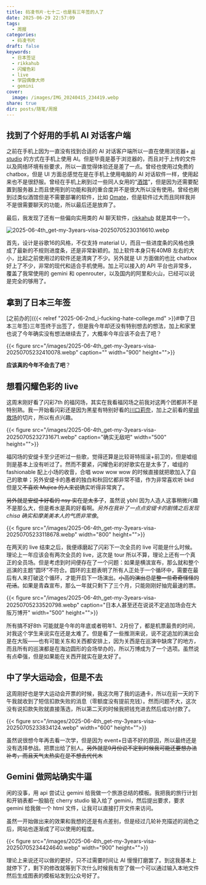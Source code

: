 ```yaml
---
title: 码凌书片·七十二·也是有三年签的人了
date: 2025-06-29 22:57:09
tags:
  - 周报
categories:
  - 码凌书片
draft: false
keywords:
  - 日本签证
  - rikkahub
  - 闪耀色彩
  - live
  - 学园偶像大师
  - gemini
cover:
  image: /images/IMG_20240415_234419.webp
share: true
dir: posts/随笔/周报
---
```


## 找到了个好用的手机 AI 对话客户端

之前在手机上因为一直没有找到合适的 AI 对话客户端所以一直在使用浏览器+ [ai studio](https://aistudio.google.com/prompts/new_chat) 的方式在手机上使用 AI。但是毕竟是基于浏览器的，而且对于上传的文件以及网络环境有些要求，所以一直觉得体验还是差了一点。曾经也使用过免费的 chatbox，但是 UI 方面总感觉在是在手机上使用电脑的 AI 对话软件一样，使用起来也不是很舒服。曾经在手机上刷到过一些同人女用的“[酒馆](https://sillytavernai.com/)”，但是因为还需要配置到服务器上而且使用到的功能和我的重合度并不是很大所以没有使用。曾经也刷到过类似酒馆但是不需要部署的软件，比如 [Omate](https://play.google.com/store/apps/details?id=org.omate.console&pli=1)，但是软件过大而且同样我并不是很需要聊天的功能，所以最后还是放弃了。

最后，我发现了还有一些偏向实用类的 AI 聊天软件，[rikkahub](https://rikka-ai.com/) 就是其中一个。

![2025-06-4th_get-my-3years-visa-20250705230316610.webp](/images/2025-06-4th_get-my-3years-visa-20250705230316610.webp)

首先，设计是谷歌16的风格，不仅支持 material U，而且一些进度条的风格也换成了最新的不规则进度条，还是非常新颖的。加上软件本身只有40MB 左右的大小，比起之前使用过的软件还是清爽了不少。另外就是 UI 方面做的也比 chatbox 好上了不少，非常的现代和适合手机使用。加上可以接入的 API 平台也非常多，覆盖了我常使用的 gemini 和 openrouter，以及国内的阿里和火山，已经可以说是完全的够用了。

## 拿到了日本三年签

[之前办的]({{< relref "2025-06-2nd_i-fucking-hate-college.md" >}}#申了日本三年签)三年签终于出签了，但是我今年却还没有特别想去的想法，加上和家里也说了今年确实没有想法继续去了，大概率今年应该不会去了吧？

{{< figure src="/images/2025-06-4th_get-my-3years-visa-20250705232410078.webp" caption="" width="900" height="">}}

**应该真的今年不会去了吧**？

## 想看闪耀色彩的 live

这周末刚好看了闪彩7th 的福冈场，其实在我看福冈场之前我对这两个团都并不是特别熟。我一开始看闪彩还是因为黑星有特别好看的[川口莉奈](https://x.com/nari_milktea)，加上之前看的[星组救场](https://www.bilibili.com/video/BV16r421K7cs/)的切片，所以有点兴趣。

{{< figure src="/images/2025-06-4th_get-my-3years-visa-20250705232731671.webp" caption="确实无敌吧" width="500" height="">}}

福冈场的安缇卡至少还听过一些歌，觉得还算是比较哥特摇滚+前卫的，但是嘘组则是基本上没有听过了。然而不要紧，闪耀色彩的好歌实在是太多了，嘘组的 fashionable 配上小场的收音，合唱 wow wow wow 的时候直接就把歌加入了自己的歌单；另外安缇卡的愚者的独白和秋回忆都非常不错，作为非常喜欢听 bkd 但是又~~不喜欢 Mujica 的人来说~~确实听得非常爽了。

~~另外就是安缇卡好看的 nsy 实在是太多了~~，虽然说 ybhl 因为人造人这事稍微兴趣不是那么大，但是希水是真的好看啊。*另外在我补了一点点安缇卡的剧情之后发现 chisa 确实和摩美美本人的气质非常像*。

{{< figure src="/images/2025-06-4th_get-my-3years-visa-20250705233118678.webp"  width="800" height="">}}

在两天的 live 结束之后，我便琢磨起了闪彩下一次全员的 live 可能是什么时候。理论上一年应该会有两次全员的 live，这次是 tour 所以不算，理论上还有一个真正的全员场。但是考虑到时间便存在了一个问题：如果是横滨宣布，那么就和整个巡演的主题“圆环”不符合。圆环的主题表明了所有人正处于一个循环中，需要在最后有人来打破这个循环，才能开启下一场演出。~~小高的演出总是整一些奇奇怪怪的花活~~。如果是青森宣布，那么一年就只剩下了三个月，只能刚刚好抽完最速的票。

{{< figure src="/images/2025-06-4th_get-my-3years-visa-20250705233520798.webp" caption="日本人甚至还在说说不定追加场会在大阪万博开" width="500" height="">}}

所有搞不好8th 可能就是今年的年底或者明年1、2月份了，都是机票最贵的时间，对我这个学生来说实在还是太难了。但是看了一些推测来说，说不定追加的演出会是在大阪——也有可能关东和关西都安排上，因为关西是在巡演中缺席了的地方，而且所有的巡演都是在海边圆形的会场举办的，所以万博成为了一个选项。虽然说有点牵强，但是如果能在关西开就实在是太好了。

## 中了学大运动会，但是不去

这周刚好也是学大运动会开票的时候，我这次用了我的运通卡，所以在前一天的下午我就收到了短信扣款失败的消息（零额度没有提前充钱）。然而问题不大，这次没有说扣款失败就直接落选，所以第二天的时候我把钱充进去然后成功付款了。

{{< figure src="/images/2025-06-4th_get-my-3years-visa-20250705233834124.webp"  width="600" height="">}}

虽然说很想今年再去看一次学，但是因为 event+日语不好的原因，所以最终还是没有选择参战。把票出给了别人。~~另外就是9月份说不定到时候我可能还要想办法补考，而且天气太热实在是不想去代代木~~

## Gemini 做网站确实牛逼

闲的没事，用 api 尝试让 gemini 给我做一个旅游总结的模板。我把我的旅行计划和开销表都一股脑在 cherry studio 输入给了 gemini，然后提出要求，要求 gemini 给我做一个 html 文件，让我可以直接打开文件来访问。

虽然一开始做出来的效果和我想的还是有点差别，但是经过几轮补充描述的润色之后，网站也逐渐成了可以使用的程度。

{{< figure src="/images/2025-06-4th_get-my-3years-visa-20250705234424640.webp"  width="900" height="">}}

理论上来说还可以做的更好，只不过需要时间让 AI 慢慢打磨罢了。到这我基本上就停下了，剩下的修改就等到下次什么时候我有空了做一个可以通过输入本地文件然后生成图表的模板站发到公众号好了。